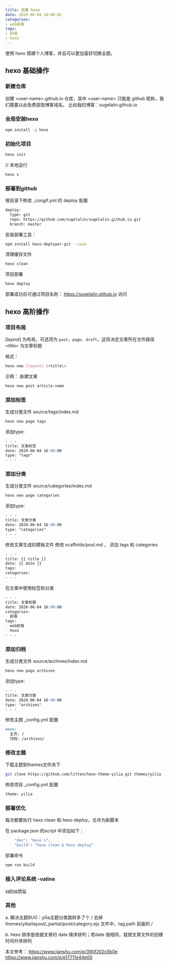 ```yaml
---
title: 部署 hexo 
date: 2020-06-04 16:00:02
categories:
- web前端
tags:
- 前端
- hexo
---
```

使用 hexo 搭建个人博客，并且可以更加喜好切换主题。

## hexo 基础操作

### 新建仓库
创建 \<user-name\>.github.io 仓库，其中 \<user-name\> 只能是 github 昵称，我们需要以此免费获取博客域名。 
比如我的博客：sugelalin.github.io

### 全局安装hexo

```bash
npm install -g hexo
```

### 初始化项目

```bash
hexo init
```

// 本地运行
```bash
hexo s
```

### 部署到github
根目录下修改 _congif.yml 的 deploy 配置

```bash
deploy:
  type: git
  repo: https://github.com/sugelalin/sugelalin.github.io.git
  branch: master
```

安装部署工具：
```bash
npm install hexo-deployer-git --save
```

清理缓存文件
```bash
hexo clean
```

项目部署
```bash
hexo deploy
```

部署成功后可通过项目名称： https://sugelalin.github.io 访问

## hexo 高阶操作

### 项目布局

[layout] 为布局，可选项为 `post`、`page`、`draft`，这将决定文章所在文件路径
\<title\> 为文章标题 

格式：
```bash
hexo new [layout] \<title\>
```

示例：
新建文章
```bash
hexo new post article-name
```

### 添加标签
生成分类文件 source/tags/index.md
```bash
hexo new page tags
```

添加type:
```markdown
- - -
title: 文章标签
date: 2020-06-04 16:00:00
type: "tags"
- - -

```

### 添加分类
生成分类文件 source/categories/index.md
```bash
hexo new page categories
```

添加type:
```markdown
- - -
title: 文章分类
date: 2020-06-04 16:00:00
type: "categories"
- - -

```

修改文章生成的模板文件
修改 scaffolds/post.md ， 添加 tags 和 categories
```markdown
- - -
title: {{ title }}
date: {{ date }}
tags: 
categories: 
- - -
```


在文章中使用标签和分类
```markdown
- - -
title: 文章标题
date: 2020-06-04 16:00:00
categories: 
- 前端
tags: 
- web前端
- hexo
- - -
```

### 添加归档
生成分类文件 source/archives/index.md
```bash
hexo new page archives
```

添加type:
```markdown
- - -
title: 文章分类
date: 2020-06-04 16:00:00
type: "archives"
- - -

```

修改主题 _config.yml 配置
```markdown
menu:
  主页: /
  归档: /archives/
```

### 修改主题
下载主题到themes文件夹下
```bash
git clone https://github.com/litten/hexo-theme-yilia.git themes/yilia
```

修改项目 _config.yml 配置
```bash
theme: yilia
```

### 部署优化
每次都要执行 hexo clean 和 hexo deploy，合并为新脚本

在 package.json 的script 中添加如下：
```bash
    "dev": "hexo s",
    "build": "hexo clean & hexo deploy"
```

部署命令
```bash
npm run build
```

### 接入评论系统 -valine
[valine地址](https://valine.js.org/quickstart.html)


### 其他
a. 解决主题BUG：yilia主题分类跳转多了个 / 
去掉 themes/yilia/layout/_partial/post/category.ejs 文件中，tag.path 前面的 /

b. hexo 排序是依据文章的 date 降序排列；若date 值相同，就按文章文件的创建时间升序排列


本文参考：
https://www.jianshu.com/p/390f202c5b0e
https://www.jianshu.com/p/e17711e44e00
